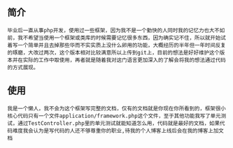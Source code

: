 ## 简介
    毕业后一直从事php开发，使用过一些框架，因为我不是一个勤快的人同时我的记忆力也大不如前，我不希望当使用一个框架或类库的时候需要记忆很多东西，因为确实记不住，所以就开始试着写一个简单并且去掉那些华而不实实质上没什么卵用的功能，大概经历的半年但一年时间反复的琢磨，大改过两次，这个版本相对比较满意所以上传到git上，目前的想法是好好维护这个版本并在实际的工作中取使用，再者就是随着我对这门语言更加深入的了解会将我的想法通过代码的方式展现。
## 使用
    我是一个懒人，我不会为这个框架写完整的文档，仅有的文档就是你现在你所看到的，框架很小核心代码只有一个文件application/framework.php这个文件，至于其他功能我写了单元测试，通过TestController.php里的单元测试就能知道怎么用，代码就是最好的文档，如果代码难度我会认为是写代码的人还不够尊重你的职业,待我的个人博客上线后会在我的博客上加文档